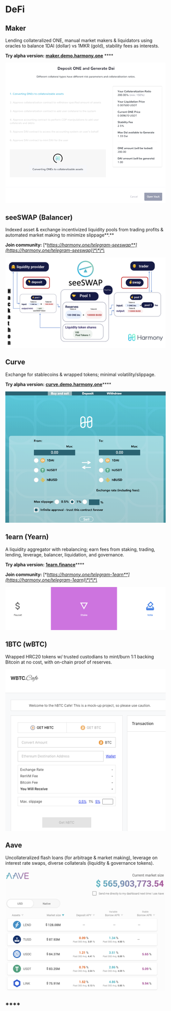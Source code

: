 # DeFi

## **Maker**

Lending collateralized ONE, manual market makers & liquidators using oracles to balance 1DAI \(dollar\) vs 1MKR \(gold\), stability fees as interests.

**Try alpha version:** [**maker.demo.harmony.one**](https://maker.demo.harmony.one) ****

![](../.gitbook/assets/image%20%28205%29.png)

## **seeSWAP \(Balancer\)**

Indexed asset & exchange  incentivized liquidity pools from trading profits & automated market making to minimize slippage**.**

**Join community:** [**https://harmony.one/telegram-seeswap**](https://harmony.one/telegram-seeswap)\*\*\*\*

![](../.gitbook/assets/image%20%28201%29.png)

## **Curve**

Exchange for stablecoins & wrapped tokens; minimal volatility/slippage.

**Try alpha version:** [**curve.demo.harmony.one**](http://curve.demo.harmony.one)\*\*\*\*

![](../.gitbook/assets/image%20%28206%29.png)

## **1earn \(Yearn\)**

A liquidity aggregator with rebalancing; earn fees from staking, trading, lending, leverage, balancer, liquidation, and governance.

**Try alpha version:** [**1earn.finance**](https://1earn.finance)\*\*\*\*

**Join community:** [**https://harmony.one/telegram-1earn**](https://harmony.one/telegram-1earn)\*\*\*\*

![](../.gitbook/assets/image%20%28204%29.png)

## **1BTC \(wBTC\)**

Wrapped HRC20 tokens w/ trusted custodians to mint/burn 1:1 backing Bitcoin at no cost, with on-chain proof of reserves.

![](../.gitbook/assets/image%20%28202%29.png)

## **Aave**

Uncollateralized flash loans \(for arbitrage & market making\), leverage on interest rate swaps, diverse collaterals \(liquidity & governance tokens\).

![](../.gitbook/assets/image%20%28203%29.png)

## \*\*\*\*


